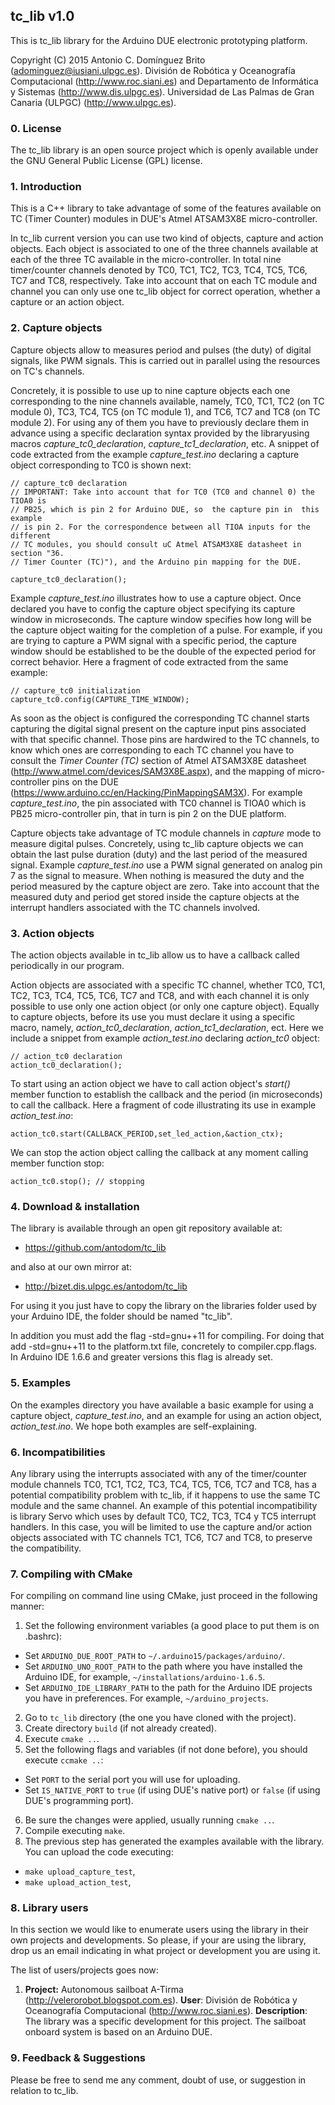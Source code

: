 ## tc_lib v1.0

This is tc_lib library for the Arduino DUE electronic prototyping platform. 

Copyright (C) 2015 Antonio C. Domínguez Brito (<adominguez@iusiani.ulpgc.es>). División de Robótica y Oceanografía Computacional (<http://www.roc.siani.es>) and Departamento de Informática y Sistemas (<http://www.dis.ulpgc.es>). Universidad de Las Palmas de Gran  Canaria (ULPGC) (<http://www.ulpgc.es>).
  
### 0. License 

The tc_lib library is an open source project which is openly available under the GNU General Public License (GPL) license.

### 1. Introduction

This is a C++ library to take advantage of some of the features available on TC (Timer Counter) modules in DUE's Atmel ATSAM3X8E micro-controller.

In tc_lib current version you can use two kind of objects, capture and action objects. Each object is associated to one of the three channels available at each of the three TC available in the micro-controller. In total nine timer/counter channels denoted by TC0, TC1, TC2, TC3, TC4, TC5, TC6, TC7 and TC8, respectively. Take into account that on each TC module and channel you can only use one tc_lib object for correct operation, whether a capture or an action object.

### 2. Capture objects

Capture objects allow to measures period and pulses (the duty) of digital signals, like PWM signals. This is carried out in parallel using the resources on TC's channels.

Concretely, it is possible to use up to nine capture objects each one corresponding to the nine channels available, namely, TC0, TC1, TC2 (on TC module 0), TC3, TC4, TC5 (on TC module 1), and TC6, TC7 and TC8 (on TC module 2). For using any of them you have to previously declare them in advance using a specific declaration syntax provided by the libraryusing macros *capture_tc0_declaration*, *capture_tc1_declaration*, etc. A snippet of code extracted from the example *capture_test.ino* declaring a capture object corresponding to TC0 is shown next:

```
// capture_tc0 declaration
// IMPORTANT: Take into account that for TC0 (TC0 and channel 0) the TIOA0 is
// PB25, which is pin 2 for Arduino DUE, so  the capture pin in  this example
// is pin 2. For the correspondence between all TIOA inputs for the different 
// TC modules, you should consult uC Atmel ATSAM3X8E datasheet in section "36. 
// Timer Counter (TC)"), and the Arduino pin mapping for the DUE.

capture_tc0_declaration();
```

Example *capture_test.ino* illustrates how to use a capture object. Once declared you have to config the capture object specifying its capture window in microseconds. The capture window specifies how long will be the capture object waiting for the completion of a pulse. For example, if you are trying to capture a PWM signal with a specific period, the capture window should be established to be the double of the expected period for correct behavior. Here a fragment of code extracted from the same example:

```
// capture_tc0 initialization
capture_tc0.config(CAPTURE_TIME_WINDOW);
```

As soon as the object is configured the corresponding TC channel starts capturing the digital signal present on the capture input pins associated with that specific channel. Those pins are hardwired to the TC channels, to know which ones are corresponding to each TC channel you have to consult the *Timer Counter (TC)* section of Atmel ATSAM3X8E datasheet (<http://www.atmel.com/devices/SAM3X8E.aspx>), and the mapping of micro-controller pins on the DUE (<https://www.arduino.cc/en/Hacking/PinMappingSAM3X>). For example *capture_test.ino*, the pin associated with TC0 channel is TIOA0 which is PB25 micro-controller pin, that in turn is pin 2 on the DUE platform.

Capture objects take advantage of TC module channels in *capture* mode to measure digital pulses. Concretely, using tc_lib capture objects we can obtain the last pulse duration (duty) and the last period of the measured signal. Example *capture_test.ino* use a PWM signal generated on analog pin 7 as the signal to measure. When nothing is measured the duty and the period measured by the capture object are zero. Take into account that the measured duty and period get stored inside the capture objects at the interrupt handlers associated with the TC channels involved.

### 3. Action objects

The action objects available in tc_lib allow us to have a callback called periodically in our program.

Action objects are associated with a specific TC channel, whether TC0, TC1, TC2, TC3, TC4, TC5, TC6, TC7 and TC8, and with each channel it is only possible to use only one action object (or only one capture object). Equally to capture objects, before its use you must declare it using a specific macro, namely, *action_tc0_declaration*, *action_tc1_declaration*, ect. Here we include a snippet from example *action_test.ino* declaring *action_tc0* object:

```
// action_tc0 declaration
action_tc0_declaration();
```

To start using an action object we have to call action object's *start()* member function to establish the callback and the period (in microseconds) to call the callback. Here a fragment of code illustrating its use in example *action_test.ino*:

```
action_tc0.start(CALLBACK_PERIOD,set_led_action,&action_ctx);
```

We can stop the action object calling the callback at any moment calling member function stop:

```
action_tc0.stop(); // stopping
```

### 4. Download & installation

The  library  is  available  through  an  open	git  repository  available   at:

* <https://github.com/antodom/tc_lib>

and also at our own mirror at:

* <http://bizet.dis.ulpgc.es/antodom/tc_lib>

For using it you just have to copy the library on the libraries folder used by your Arduino IDE, the folder should be named "tc_lib".

In addition you must add the flag -std=gnu++11 for compiling. For doing that add -std=gnu++11 to the platform.txt file, concretely to compiler.cpp.flags. In Arduino IDE 1.6.6 and greater versions this flag is already set.

### 5. Examples

On the examples directory you have available a basic example for using a capture object, *capture_test.ino*, and an example for using an action object, *action_test.ino*. We hope both examples are self-explaining.

### 6. Incompatibilities

Any library using the interrupts associated with any of the timer/counter module channels TC0, TC1, TC2, TC3, TC4, TC5, TC6, TC7 and TC8, has a potential compatibility problem with tc_lib, if it happens to use the same TC module and the same channel. An example of this potential incompatibility is library Servo which uses by default TC0, TC2, TC3, TC4 y TC5 interrupt handlers. In this case, you will be limited to use the capture and/or action objects associated with TC channels TC1, TC6, TC7 and TC8, to preserve the compatibility.

### 7. Compiling with CMake

For compiling on command line using CMake, just proceed in the following manner:

1. Set the following environment variables (a good place to put them is on .bashrc):
  * Set `ARDUINO_DUE_ROOT_PATH` to `~/.arduino15/packages/arduino/`.
  * Set `ARDUINO_UNO_ROOT_PATH` to the path where you have installed the Arduino IDE, for example, `~/installations/arduino-1.6.5`.
  * Set `ARDUINO_IDE_LIBRARY_PATH` to the path for the Arduino IDE projects you have in preferences. For example, `~/arduino_projects`.

2. Go to `tc_lib` directory (the one you have cloned with the project).
3. Create directory `build` (if not already created).
4. Execute `cmake ..`.
5. Set the following flags and variables (if not done before), you should execute `ccmake ..`:
  * Set `PORT` to the serial port you will use for uploading.
  * Set `IS_NATIVE_PORT` to `true` (if using DUE's native port) or `false` (if using DUE's programming port).
6. Be sure the changes were applied, usually running `cmake ..`.
7. Compile executing `make`.
8. The previous step has generated the examples available with the library. You can upload the code executing:
  * `make upload_capture_test`, 
  * `make upload_action_test`, 

### 8. Library users

In this section we would like to enumerate users using the library in their own projects and developments. So please, if your are using the library, drop us an email indicating in what project or development you are using it.

The list of users/projects goes now:

1. **Project:** Autonomous sailboat A-Tirma (<http://velerorobot.blogspot.com.es>). **User**: División de Robótica y Oceanografía Computacional (<http://www.roc.siani.es>). **Description**: The library was a specific development for this project. The sailboat onboard system is based on an Arduino DUE. 

### 9. Feedback & Suggestions

Please be free to send me any comment, doubt of use, or suggestion in relation to tc_lib.
